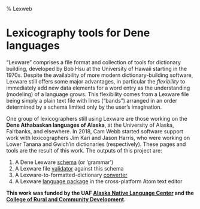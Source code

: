 % Lexweb

# Lexicography tools for Dene languages

“Lexware” comprises a file format and collection of tools for
dictionary building, developed by Bob Hsu at the University of Hawaii
starting in the 1970s.  Despite the availability of more modern
dictionary-building software, Lexware still offers some major
advantages, in particular the _flexibility_ to immediately add new
data elements for a word entry as the understanding (modeling) of a
language grows. This flexibility comes from a Lexware file being
simply a plain text file with lines (“bands”) arranged in an order
determined by a schema limited only by the user’s imagination.

One group of lexicographers still using Lexware are those working on
the **Dene Athabaskan languages of Alaska**, at the University of Alaska,
Fairbanks, and elsewhere. In 2018, Cam Webb started software support
work with lexicographers Jim Kari and Jason Harris, who were working
on Lower Tanana and Gwich’in dictionaries (respectively). These pages and tools are the result of
this work. The outputs of this project are:

 1. A Dene Lexware [schema](grammar.html) (or ‘grammar’)
 2. A Lexware file [validator](tools.html) against this schema
 3. A Lexware-to-formatted-dictionary [converter](tools.html)
 4. A Lexware [language package](https://github.com/alaskanlc/language-lexware)
    in the cross-platform Atom text editor

**This work was funded by the UAF
[Alaska Native Language Center](https://www.uaf.edu/anlc/) and the
[College of Rural and Community Development](https://www.uaf.edu/rural/).**

